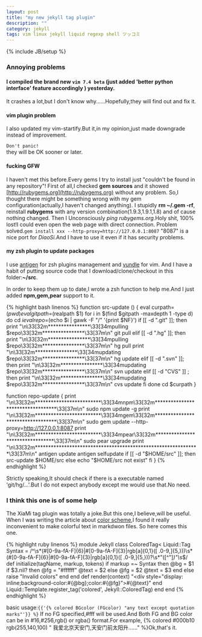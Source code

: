 ```yaml
---
layout: post
title: "my new jekyll tag plugin"
description: ""
category: jekyll
tags: vim linux jekyll liquid regexp shell ツッコミ
---
```

{% include JB/setup %}

### Annoying problems

#### I compiled the brand new ` vim 7.4 beta ` (just added 'better python interface' feature accordingly ) yesterday.

It crashes a lot,but I don't know why......Hopefully,they will find out and fix it.

#### vim plugin problem

I also updated my vim-startify.But it,in my opinion,just made downgrade instead of improvement.

`Don't panic!`<br/>
they will be OK sooner or later.

#### fucking GFW

I haven't met this before.Every gems I try to install just "couldn't be found in any repository"!
First of all,I checked **gem sources** and it showed [http://rubygems.org](http://rubygems.org) without any problem.
So,I thought there might be something wrong with my gem configuration(actually,I haven't changed anything).
I stupidly **rm ~/.gem -rf**, reinstall **rubygems** with any version combination(1.9.3,1.9.1,1.8) and of cause nothing changed.
Then I Unconsciously *ping rubygems.org*.Holy shit, 100% lost!I could even open the web page with direct connection.
Problem solved.`gem install xxx --http-proxy=http://127.0.0.1:8087`
"8087" is a nice port for *DiaoSi*.And I have to use it even if it has security problems.

#### my zsh plugin to update packages

I use [antigen](http://github.com/zsh-users/antigen) for zsh plugins management and [vundle](https://github.com/gmarik/vundle) for vim.
And I have a habit of putting source code that I download/clone/checkout in this folder:**~/src**.

In order to keep them up to date,I wrote a zsh function to help me.And I just added **npm,gem,pear** support to it.

{% highlight bash linenos %}
function src-update () {
    eval curpath=$(pwd)
    eval gitpath=$(realpath $1)
    for i in $(find $gitpath -maxdepth 1 -type d)
        do
            cd $i
            eval repo=$(echo $i | gawk -F "/" '{print $NF}')
            if [[ -d ".git" ]]; then
                print "\n\33[32m****************\33[34mpulling $repo\33[32m****************\33[37m\n"
                git pull
            elif [[ -d ".hg" ]]; then
                print "\n\33[32m****************\33[34mpulling $repo\33[32m****************\33[37m\n"
                hg pull
                print "\n\33[32m****************\33[34mupdating $repo\33[32m****************\33[37m\n"
                hg update
            elif [[ -d ".svn" ]]; then
                print "\n\33[32m****************\33[34mupdating $repo\33[32m****************\33[37m\n"
                svn update
            elif [[ -d "CVS" ]] ; then
                print "\n\33[32m****************\33[34mupdating $repo\33[32m****************\33[37m\n"
                cvs update
            fi
        done
        cd $curpath
}

function repo-update {
    print "\n\33[32m*************************\33[34mnpm\33[32m**********************************\33[37m\n"
    sudo npm update -g
    print "\n\33[32m*************************\33[34mgem\33[32m**********************************\33[37m\n"
    sudo gem update --http-proxy=http://127.0.0.1:8087
    print "\n\33[32m*************************\33[34mpear\33[32m*********************************\33[37m\n"
    sudo pear upgrade
    print "\n\33[32m**************************************************************\33[37m\n"
    antigen update
    antigen selfupdate
    if [[ -d "$HOME/src" ]]; then
        src-update $HOME/src
    else
        echo "$HOME/src not exist"
    fi
}
{% endhighlight %}

Strictly speaking,It should check if there is a executable named 'git/hg/...'.But I do not expect anybody except me would use that.No need.

### I think this one is of some help

The XiaMi tag plugin was totally a joke.But this one,I believe,will be useful.
When I was writing the article about [color scheme](/fun/2013/07/25/youtube-geek-week-easter-egg/),I found it really inconvenient to make colorful text in markdwon files.
So here comes this one.

{% highlight ruby linenos %}
module Jekyll
class ColoredTag< Liquid::Tag
    Syntax = /^\s*(#[0-9a-fA-F]{6}|#[0-9a-fA-F]{3}|rgb[a]{0,1}\([ .0-9,]{5,}\))\s*(#[0-9a-fA-F]{6}|#[0-9a-fA-F]{3}|rgb[a]{0,1}\([ .0-9,]{5,}\))?\s*"([^"]*)"\s*$/
    def initialize(tagName, markup, tokens)
        if markup =~ Syntax then
            @bg = $1
            if $3.nil? then
                @fg = "#ffffff"
                @text = $2
            else
                @fg = $2
                @text = $3
            end
        else
            raise "Invalid colors"
        end
    end
    def render(context)
        "<div style=\"display: inline;background-color:#{@bg};color:#{@fg}\">#{@text}</div>"
    end
    Liquid::Template.register_tag('colored', Jekyll::ColoredTag)
end
end
{% endhighlight %}

basic usage:`{{'{% colored BGcolor (FGcolor) "any text except quotation marks"'}} %}`
If no FG specified,#fff will be used.And Both FG and BG color can be in #16,#256,rgb() or rgba() format.For example,
{% colored #000b10 rgb(255,140,100) " 我爱北京天安门,天安门前太阳升......" %}Ok,that's it.
